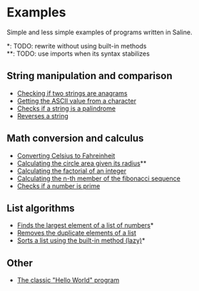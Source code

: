 # Examples

Simple and less simple examples of programs written in Saline.

\*: TODO: rewrite without using built-in methods\
\*\*: TODO: use imports when its syntax stabilizes

## String manipulation and comparison

- [Checking if two strings are anagrams](/are_anagrams/main.sa)
- [Getting the ASCII value from a character](/char_ascii_value/main.sa)
- [Checks if a string is a palindrome](/is_palindrome/main.sa)
- [Reverses a string](/string_reverse/main.sa)

## Math conversion and calculus

- [Converting Celsius to Fahreinheit](/celsius_fahreinheit/main.sa)
- [Calculating the circle area given its radius](/circle_area/main.sa)\*\*
- [Calculating the factorial of an integer](/factorial/main.sa)
- [Calculating the n-th member of the fibonacci sequence](/fibonacci/main.sa)
- [Checks if a number is prime](/is_prime/main.sa)

## List algorithms

- [Finds the largest element of a list of numbers](/list_largest_element/main.sa)\*
- [Removes the duplicate elements of a list](/list_remove_dups/main.sa)
- [Sorts a list using the built-in method (lazy)](/list_sort/main.sa)\*

## Other

- [The classic "Hello World" program](/hello_world/main.sa)
